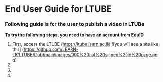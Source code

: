 # End User Guide for LTUBE

### Following guide is for the user to publish a video in LTUBe

**To try the following steps, you need to have an account from EduID**
1. First, access the LTUBE (https://ltube.learn.ac.lk)
  ![you will see a site like this] (https://github.com/LEARN-LK/LTUBE/blob/main/images/000%20not%20signed%20in%20page.png)
2. 
3. 
4. 

